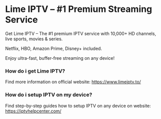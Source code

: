 
# Lime IPTV – #1 Premium Streaming Service

Get Lime IPTV – The #1 premium IPTV service with 10,000+ HD channels, live sports, movies & series.

Netflix, HBO, Amazon Prime, Disney+ included.

Enjoy ultra-fast, buffer-free streaming on any device!



### How do i get Lime IPTV?

Find more information on official website: https://www.limeiptv.to/


### How do i setup IPTV on my device?

Find step-by-step guides how to setup IPTV on any device on website: https://iptvhelpcenter.com/


